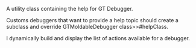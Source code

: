 A utility class containing the help for GT Debugger.Customs debuggers that want to provide a help topic should create a subclass and override GTMoldableDebugger class>>#helpClass.I dynamically build and display  the list of actions  available for a debugger.